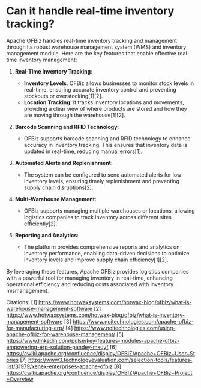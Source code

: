 # Can it handle real-time inventory tracking?

Apache OFBiz handles real-time inventory tracking and management through its robust warehouse management system (WMS) and inventory management module. Here are the key features that enable effective real-time inventory management:

1. **Real-Time Inventory Tracking**:
   - **Inventory Levels**: OFBiz allows businesses to monitor stock levels in real-time, ensuring accurate inventory control and preventing stockouts or overstocking[1][2].
   - **Location Tracking**: It tracks inventory locations and movements, providing a clear view of where products are stored and how they are moving through the warehouse[1][2].

2. **Barcode Scanning and RFID Technology**:
   - OFBiz supports barcode scanning and RFID technology to enhance accuracy in inventory tracking. This ensures that inventory data is updated in real-time, reducing manual errors[1].

3. **Automated Alerts and Replenishment**:
   - The system can be configured to send automated alerts for low inventory levels, ensuring timely replenishment and preventing supply chain disruptions[2].

4. **Multi-Warehouse Management**:
   - OFBiz supports managing multiple warehouses or locations, allowing logistics companies to track inventory across different sites efficiently[2].

5. **Reporting and Analytics**:
   - The platform provides comprehensive reports and analytics on inventory performance, enabling data-driven decisions to optimize inventory levels and improve supply chain efficiency[1][2].

By leveraging these features, Apache OFBiz provides logistics companies with a powerful tool for managing inventory in real-time, enhancing operational efficiency and reducing costs associated with inventory mismanagement.

Citations:
[1] https://www.hotwaxsystems.com/hotwax-blog/ofbiz/what-is-warehouse-management-software
[2] https://www.hotwaxsystems.com/hotwax-blog/ofbiz/what-is-inventory-management-software
[3] https://www.noitechnologies.com/apache-ofbiz-for-manufacturing-erp/
[4] https://www.noitechnologies.com/using-apache-ofbiz-for-warehouse-management/
[5] https://www.linkedin.com/pulse/key-features-modules-apache-ofbiz-empowering-erp-solution-pandey-mxuyf
[6] https://cwiki.apache.org/confluence/display/OFBIZ/Apache+OFBiz+User+Stories
[7] https://www3.technologyevaluation.com/selection-tools/features-list/31979/xenex-enterprises-apache-ofbiz
[8] https://cwiki.apache.org/confluence/display/OFBIZ/Apache+OFBiz+Project+Overview